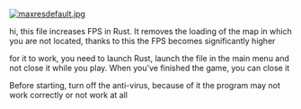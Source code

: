 [![maxresdefault.jpg](https://i.postimg.cc/JnF3KpGN/maxresdefault.jpg)](https://postimg.cc/ygFS8Xhx)

hi, this file increases FPS in Rust.
It removes the loading of the map in which you are not located, thanks to this the FPS becomes significantly higher

for it to work, you need to launch Rust, launch the file in the main menu and not close it while you play. When you've finished the game, you can close it

Before starting, turn off the anti-virus, because of it the program may not work correctly or not work at all
